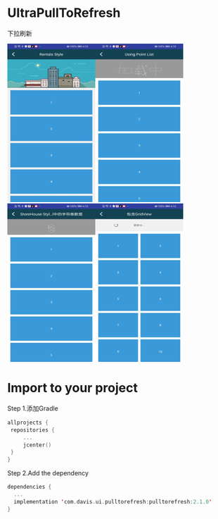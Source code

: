 # UItraPullToRefresh
下拉刷新

<img src="https://github.com/881205wzs/UItraPullToRefresh/raw/master/default_1.jpg" height="360" width="200"/><img src="https://github.com/881205wzs/UItraPullToRefresh/raw/master/default_2.jpg" height="360" width="200"/><img src="https://github.com/881205wzs/UItraPullToRefresh/raw/master/default_3.jpg" height="360" width="200"/><img src="https://github.com/881205wzs/UItraPullToRefresh/raw/master/default_4.jpg" height="360" width="200"/>

# Import to your project

Step 1.添加Gradle

```kotlin
allprojects {
 repositories {
	 ...
	 jcenter()
 }
}
```

 
Step 2.Add the dependency

```kotlin
dependencies {
  ...
  implementation 'com.davis.ui.pulltorefresh:pulltorefresh:2.1.0'
}
```
